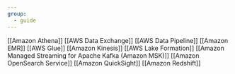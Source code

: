```yaml
---
group:
  - guide
---
```


[[Amazon Athena]]
[[AWS Data Exchange]]
[[AWS Data Pipeline]]
[[Amazon EMR]]
[[AWS Glue]]
[[Amazon Kinesis]]
[[AWS Lake Formation]]
[[Amazon Managed Streaming for Apache Kafka (Amazon MSK)]]
[[Amazon OpenSearch Service]]
[[Amazon QuickSight]]
[[Amazon Redshift]]